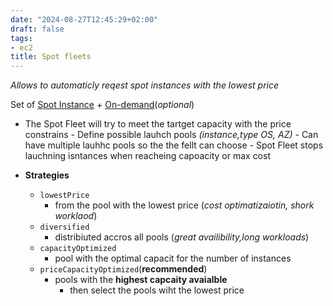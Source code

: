 ```yaml
---
date: "2024-08-27T12:45:29+02:00"
draft: false
tags:
- ec2
title: Spot fleets
---
```


*Allows to automaticly reqest spot instances with the lowest price*

Set of [Spot
Instance](/sysops_aws_cert/ec2_instances/ec2_purches_options.md#spot-instances)
+
[On-demand](/sysops_aws_cert/ec2_instances/ec2_purches_options.md#on-demand)(*optional*)
- The Spot Fleet will try to meet the tartget capacity with the price
constrains - Define possible lauhch pools *(instance,type OS, AZ)* - Can
have multiple lauhhc pools so the the fellt can choose - Spot Fleet
stops lauchning isntances when reacheing capoacity or max cost

-   **Strategies**
    -   `lowestPrice`
        -   from the pool with the lowest price (*cost optimatizaiotin,
            shork worklaod*)
    -   `diversified`
        -   distribiuted accros all pools (*great availibility,long
            workloads*)
    -   `capacityOptimized`
        -   pool with the optimal capacit for the number of instances
    -   `priceCapacityOptimized`(**recommended**)
        -   pools with the **highest capcaity avaialble**
            -   then select the pools wiht the lowest price
